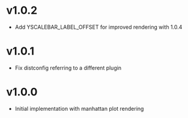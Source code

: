 # v1.0.2

- Add YSCALEBAR_LABEL_OFFSET for improved rendering with 1.0.4

# v1.0.1

- Fix distconfig referring to a different plugin

# v1.0.0

- Initial implementation with manhattan plot rendering
